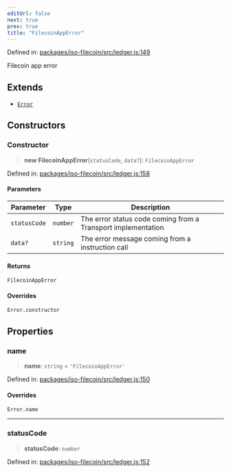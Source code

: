 ```yaml
---
editUrl: false
next: true
prev: true
title: "FilecoinAppError"
---
```


Defined in: [packages/iso-filecoin/src/ledger.js:149](https://github.com/hugomrdias/filecoin/blob/main/packages/iso-filecoin/src/ledger.js#L149)

Filecoin app error

## Extends

- [`Error`](https://developer.mozilla.org/docs/Web/JavaScript/Reference/Global_Objects/Error)

## Constructors

### Constructor

> **new FilecoinAppError**(`statusCode`, `data?`): `FilecoinAppError`

Defined in: [packages/iso-filecoin/src/ledger.js:158](https://github.com/hugomrdias/filecoin/blob/main/packages/iso-filecoin/src/ledger.js#L158)

#### Parameters

| Parameter | Type | Description |
| ------ | ------ | ------ |
| `statusCode` | `number` | The error status code coming from a Transport implementation |
| `data?` | `string` | The error message coming from a instruction call |

#### Returns

`FilecoinAppError`

#### Overrides

`Error.constructor`

## Properties

### name

> **name**: `string` = `'FilecoinAppError'`

Defined in: [packages/iso-filecoin/src/ledger.js:150](https://github.com/hugomrdias/filecoin/blob/main/packages/iso-filecoin/src/ledger.js#L150)

#### Overrides

`Error.name`

***

### statusCode

> **statusCode**: `number`

Defined in: [packages/iso-filecoin/src/ledger.js:152](https://github.com/hugomrdias/filecoin/blob/main/packages/iso-filecoin/src/ledger.js#L152)
